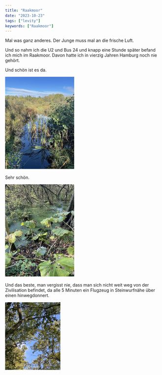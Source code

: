 ```yaml
---
title: "Raakmoor"
date: "2023-10-23"
tags: ["levity"]
keywords: ["Raakmoor"]
---
```

Mal was ganz anderes. Der Junge muss mal an die frische Luft. 

Und so nahm ich die U2 und Bus 24 und knapp eine Stunde später befand ich mich im Raakmoor. Davon hatte ich in vierzig Jahren Hamburg noch nie gehört.

Und schön ist es da.

 <a href="https://www.goodreads.com/user/show/70907778-liedzeit"><img src="/assets/img/trips/Raakmoor1.webp" alt="raak1" style="width:225px;height:300px;margin-bottom:2px;"></a>

 Sehr schön.

  <a href="https://www.goodreads.com/user/show/70907778-liedzeit"><img src="/assets/img/trips/raak2.webp" alt="raak2" style="width:225px;height:300px;margin-bottom:2px;"></a>


Und das beste, man vergisst nie, dass man sich nicht weit weg von der Zivilisation befindet, da alle 5 Minuten ein Flugzeug in Steinwurfnähe über einen hinwegdonnert.

  <a href="https://www.goodreads.com/user/show/70907778-liedzeit"><img src="/assets/img/trips/raak3.webp" alt="raak3" style="width:180px;height:220px;margin-bottom:2px;"></a>


